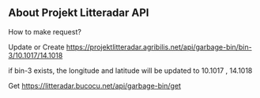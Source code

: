 ## About Projekt Litteradar API

How to make request?

Update or Create
https://projektlitteradar.agribilis.net/api/garbage-bin/bin-3/10.1017/14.1018

if bin-3 exists, the longitude and latitude will be updated to 10.1017 , 14.1018

Get
https://litteradar.bucocu.net/api/garbage-bin/get